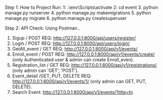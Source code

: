 Step 1:
  How to Project Run:
  1: .\env\Scripts\activate
  2: cd event
  3.  python manage.py runserver
  4.  python manage.py makemigrations 
  5.  python manage.py migrate 
  6.  python manage.py createsuperuser

Step 2: API Check: Using Postman..
  1. Sigup / POST REQ:  http://127.0.0.1:8000/api/users/register/
  2. Login / POST REQ:  http://127.0.0.1:8000/api/users/login/
  3. GetAll_event / GET REQ: http://127.0.0.1:8000/api/v1/events/
  4. Enroll_event / POST REQ:  http://127.0.0.1:8000/api/v1/events/create/  (only Authenticated user & admin  can create Enroll_even).
  5. Registration_list / GET REQ:  http://127.0.0.1:8000/api/v1/registrations/ (only  admin  can 'GET', 'POST').
  6. Event_detail /GET, PUT, DELETE REQ: http://127.0.0.1:8000/api/v1/events/1/ (only  admin  can GET, PUT, DELETE).
  7. Search Event: http://127.0.0.1:8000/api/v1/events/?title=hi.
  
  
  
  
